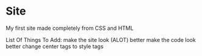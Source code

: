 # Site
My first site made completely from CSS and HTML


List Of Things To Add:
make the site look (ALOT) better
make the code look better
change center tags to style tags

